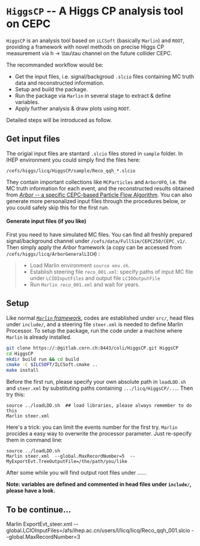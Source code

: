 # `HiggsCP` -- A Higgs CP analysis tool on CEPC

`HiggsCP` is an analysis tool based on `iLCSoft` (basically `Marlin`) and `ROOT`, providing a framework with novel methods on precise Higgs CP measurement via h -> \tau\tau channel on the future collider CEPC.

The recommanded workflow would be:
-  Get the input files, i.e. signal/backgroud `.slcio` files containing MC truth data and reconstructed information.
-  Setup and build the package.
-  Run the package via `Marlin` in several stage to extract & define variables.
-  Apply further analysis & draw plots using `ROOT`.

Detailed steps will be introduced as follow.

## Get input files
The origial input files are stantard `.slcio` files stored in `sample` folder. In IHEP environment you could simply find the files here:
```
/cefs/higgs/licq/HiggsCP/sample/Reco_qqh_*.slcio
```

They contain important collections like `MCParticles` and `ArborUFO`, i.e. the MC truth information for each event, and the reconstructed results obtained from [*Arbor* -- a specific CEPC-based Particle Flow Algorithm](https://arxiv.org/abs/1403.4784). You can also generate more personalized input files through the procedures below, or you could safely skip this for the first run.

#### Generate input files (if you like)

First you need to have simulated MC files. You can find all freshly prepared signal/background channel under `/cefs/data/FullSim/CEPC250/CEPC_v1/`. Then simply apply the *Arbor* framework (a copy can be accessed from `/cefs/higgs/licq/ArborGeneralLICH`) :
>- Load Marlin environment `source env.sh`.
>- Establish steering file `reco_001.xml`: specify paths of input MC file under `LCIOInputFiles` and output file `LCIOOutputFile`
>- Run `Marlin reco_001.xml` and wait for years.

## Setup
Like normal [*`Marlin` framework*](https://github.com/iLCSoft/Marlin), codes are established under `src/`, head files under `include/`, and a steering file `steer.xml` is needed to define Marlin Processor. To setup the package, run the code under a machine where `Marlin` is already installed.

```sh
git clone https://:@gitlab.cern.ch:8443/coli/HiggsCP.git HiggsCP
cd HiggsCP
mkdir build run && cd build
cmake -C $ILCSOFT/ILCSoft.cmake ..
make install
```
Before the first run, please specify your own absolute path in `loadLDD.sh` and `steer.xml` by substituting paths containing `.../licq/HiggsCP/...`. Then try this:
```ssh
source ../loadLDD.sh  ## load libraries, please always remember to do this
Marlin steer.xml
```
Here's a trick: you can limit the events number for the first try. `Marlin` procides a easy way to overwrite the processor parameter. Just re-specify them in command line:
```ssh
source ../loadLDD.sh
Marlin steer.xml  --global.MaxRecordNumber=5  --MyExportEvt.TreeOutputFile=/the/path/you/like
```

After some while you will find output root files under ......

**Note: variables are defined and commented in head files under `include/`, please have a look.**


To be continue...
------------
Marlin ExportEvt_steer.xml  --global.LCIOInputFiles=/afs/ihep.ac.cn/users/l/licq/licq/Reco_qqh_001.slcio  --global.MaxRecordNumber=3